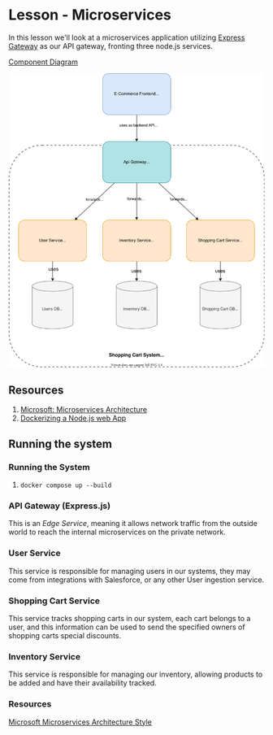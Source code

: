 # Lesson - Microservices

In this lesson we'll look at a microservices application utilizing [Express Gateway](https://www.express-gateway.io/) as our API gateway, fronting three node.js services.

[Component Diagram](https://drive.google.com/file/d/1AOFZuwlm8veRhAvvE36qr0prOPoWxDNR/view?usp=sharing)

![Component Diagram](diagrams/lesson-microservices.svg)

## Resources

1. [Microsoft: Microservices Architecture](https://docs.microsoft.com/en-us/azure/architecture/guide/architecture-styles/microservices)
1. [Dockerizing a Node.js web App](https://nodejs.org/en/docs/guides/nodejs-docker-webapp/)

## Running the system

### Running the System
1. `docker compose up --build`

### API Gateway (Express.js)

This is an _Edge Service_, meaning it allows network traffic from the outside world to reach the internal microservices on the private network.

### User Service
This service is responsible for managing users in our systems, they may come from integrations with Salesforce, or any other User ingestion service. 

### Shopping Cart Service

This service tracks shopping carts in our system, each cart belongs to a user, and this information can be used to send the specified owners of shopping carts special discounts.

### Inventory Service

This service is responsible for managing our inventory, allowing products to be added and have their availability tracked.

### Resources

[Microsoft Microservices Architecture Style](https://docs.microsoft.com/en-us/azure/architecture/guide/architecture-styles/microservices)
